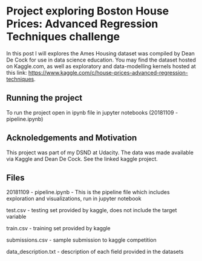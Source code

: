 # Project exploring Boston House Prices: Advanced Regression Techniques challenge

In this post I will explores the Ames Housing dataset was compiled by Dean De Cock for use in data science education. You may find the dataset hosted on Kaggle.com, as well as exploratory and data-modelling kernels hosted at this link: https://www.kaggle.com/c/house-prices-advanced-regression-techniques.

## Running the project

To run the project open in ipynb file in jupyter notebooks (20181109 - pipeline.ipynb)

## Acknoledgements and Motivation

This project was part of my DSND at Udacity.  The data was made available via Kaggle and Dean De Cock.  See the linked kaggle project.

## Files

20181109 - pipeline.ipynb - This is the pipeline file which includes exploration and visualizations, run in jupyter notebook

test.csv - testing set provided by kaggle, does not include the target variable

train.csv - training set provided by kaggle

submissions.csv - sample submission to kaggle competition

data_description.txt - description of each field provided in the datasets
